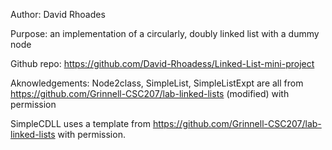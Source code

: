 Author: David Rhoades

Purpose: an implementation of a circularly, doubly linked list with a dummy node

Github repo: https://github.com/David-Rhoadess/Linked-List-mini-project

Aknowledgements: Node2class, SimpleList, SimpleListExpt are all from https://github.com/Grinnell-CSC207/lab-linked-lists (modified) with permission

SimpleCDLL uses a template from https://github.com/Grinnell-CSC207/lab-linked-lists with permission.

